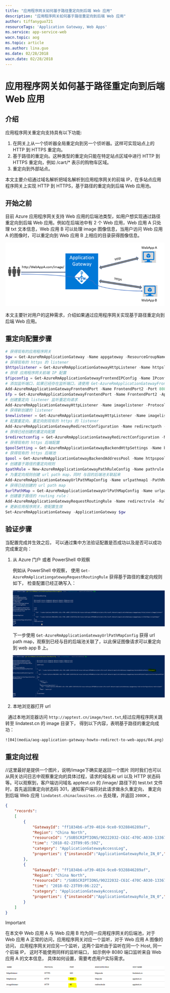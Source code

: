 ```yaml
---
title: "应用程序网关如何基于路径重定向到后端 Web 应用"
description: "应用程序网关如何基于路径重定向到后端 Web 应用"
author: tiffanyguo721
resourceTags: 'Application Gateway, Web Apps'
ms.service: app-service-web
wacn.topic: aog
ms.topic: article
ms.author: lina.guo
ms.date: 02/28/2018
wacn.date: 02/28/2018
---
```


# 应用程序网关如何基于路径重定向到后端 Web 应用

## 介绍

应用程序网关重定向支持具有以下功能:

1. 在网关上从一个侦听器全局重定向到另一个侦听器。这样可实现站点上的 HTTP 到 HTTPS 重定向。
2. 基于路径的重定向。这种类型的重定向只能在特定站点区域中进行 HTTP 到 HTTPS 重定向，例如 /cart/* 表示的购物车区域。
3. 重定向到外部站点。

本文主要介绍通过域名解析把域名解析到应用程序网关的前端 IP，在多站点应用程序网关上实现 HTTP 到 HTTPS，基于路径的重定向到后端 Web 应用池。

## 开始之前

目前 Azure 应用程序网关支持 Web 应用的后端池类型，如用户想实现通过路径重定向到后端 Web 应用。例如在后端池中有 2 个 Web 应用，Web 应用 A 只处理 txt 文本信息，Web 应用 B 可以处理 image 图像信息，当用户访问 Web 应用 A 的图像时，可以重定向到 Web 应用 B 上相应的目录获得图像信息。

![01](media/aog-application-gateway-howto-redirect-to-web-apps/01.png)

本文主要针对用户的这种需求，介绍如果通过应用程序网关实现基于路径重定向到后端 Web 应用。

## 重定向配置步骤

```powershell
# 获得现有的应用程序网关
$gw = Get-AzureRmApplicationGateway -Name appgateway -ResourceGroupName APPGWRG
# 获得现有的 https 的 listener
$httpslistener = Get-AzureRmApplicationGatewayHttpListener -Name httpslistener -ApplicationGateway $gw
# 获得 应用程序网关前端 IP 配置
$fipconfig = Get-AzureRmApplicationGatewayFrontendIPConfig -Name IPconfig -ApplicationGateway $gw
# 添加监听端口，如果已经存在监听端口，请使用 Get-AzureRmApplicationGatewayFrontendPort
Add-AzureRmApplicationGatewayFrontendPort -Name FrontendPort2 -Port 8080 -ApplicationGateway $gw
$fp = Get-AzureRmApplicationGatewayFrontendPort -Name FrontendPort2 -ApplicationGateway $gw
# 创建重定向 listener 监听重定向请求
Add-AzureRmApplicationGatewayHttpListener -Name imagelistener -Protocol Http -FrontendPort $fp -FrontendIPConfiguration $fipconfig -ApplicationGateway $gw -hostname apptest.cn
# 获得新创建的 listener
$newlistener = Get-AzureRmApplicationGatewayHttpListener -Name imagelistener -ApplicationGateway $gw
# 配置重定向，重定向到现有的 https 的 listener
Add-AzureRmApplicationGatewayRedirectConfiguration -Name redirectpath -RedirectType Permanent -TargetListener $httpslistener -IncludePath $true -IncludeQueryString $true -ApplicationGateway $gw
# 获得已经创建的重定向配置
$redirectconfig = Get-AzureRmApplicationGatewayRedirectConfiguration -Name redirectpath -ApplicationGateway $gw
# 获得现有的 https 后端配置
$poolSetting = Get-AzureRmApplicationGatewayBackendHttpSettings -Name backendhttps -ApplicationGateway $gw
# 获得现有的 https 后端池
$pool = Get-AzureRmApplicationGatewayBackendAddressPool -Name httpspool -ApplicationGateway $gw
# 创建基于路径的重定向规则
$pathRule = New-AzureRmApplicationGatewayPathRuleConfig -Name pathrule -Paths "/image/*" -RedirectConfiguration $redirectconfig
# 为重定向规则创建 url path map，同时 与目的后端池关联起来
Add-AzureRmApplicationGatewayUrlPathMapConfig -Name urlpathmap1 -PathRules $pathRule -DefaultBackendAddressPool $pool -DefaultBackendHttpSettings $poolSetting -ApplicationGateway $gw
# 获得已经创建的 url path map
$urlPathMap = Get-AzureRmApplicationGatewayUrlPathMapConfig -Name urlpathmap1 -ApplicationGateway $gw
# 创建基于路径的 routing rule：
Add-AzureRmApplicationGatewayRequestRoutingRule -Name redirectrule -RuleType PathBasedRouting -HttpListener $newlistener -UrlPathMap $urlPathMap -ApplicationGateway $gw
# 更新应用程序网关，使配置生效
Set-AzureRmApplicationGateway -ApplicationGateway $gw
```

## 验证步骤

当配置完成并生效之后， 可以通过集中方法验证配置是否成功以及是否可以成功完成重定向：

1. 从 Azure 门户 或者 PowerShell 中观察

    例如从 PowerShell 中观察， 使用 `Get-AzureRmAplicationgatewayRequestRoutingRule` 获得基于路径的重定向规则如下， 检查配置已经正确写入：

    ![02](media/aog-application-gateway-howto-redirect-to-web-apps/02.png)

    下一步使用 `Get-AzureRmApplicationGatewayUrlPathMapConfig` 获得 url path map，观察到已经与目的后端池关联了，以此保证图像请求可以重定向到 web app B 上。

    ![03](media/aog-application-gateway-howto-redirect-to-web-apps/03.png)

2. 本地浏览器打开 url

   通过本地浏览器访问 `http://apptest.cn/image/test.txt`,经过应用程序网关跳转至 lindatest.cn 的 image 目录下， 得到以下内容，表明基于路径的重定向成功：

    ![04](media/aog-application-gateway-howto-redirect-to-web-apps/04.png)

## 重定向过程
//这里最好是提供一个图片，说明/image下确实是返回一个图片
同时我们也可以从网关访问日志中观察重定向的具体过程，请求的域名和 url 以及 HTTP 状态码等。可以观察到，客户端访问域名 apptest.cn 的 /image/ 路径下的 test.txt 文件时，首先返回重定向状态码 301，通知客户端将对此请求做永久重定向， 重定向到后端 Web 应用 `lindatest.chinaclousites.cn` 去处理，并返回 `200OK` 。

```json
{ 
    "records":
    [
        {
            "GatewayId": "ff1834b6-af39-4024-9ce0-9328846289af", 
            "Region": "China North", 
            "resourceId": "/SUBSCRIPTIONS/90222032-C61C-470C-A030-13367B7B2C36/RESOURCEGROUPS/APPGWRG/PROVIDERS/MICROSOFT.NETWORK/APPLICATIONGATEWAYS/APPGATEWAY", "operationName": "ApplicationGatewayAccess", 
            "time": "2018-02-23T09:05:59Z",
            "category": "ApplicationGatewayAccessLog",
            "properties": {"instanceId":"ApplicationGatewayRole_IN_0","clientIP":"111.xx.xx.76","clientPort":37992,"httpMethod":"GET","requestUri":"/image/test.txt","requestQuery":"-","userAgent":"Mozilla/5.0+(Windows+NT+10.0;+Win64;+x64)+AppleWebKit/537.36+(KHTML,+like+Gecko)+Chrome/63.0.3239.132+Safari/537.36","httpStatus":301,"httpVersion":"HTTP/1.1","receivedBytes":494,"sentBytes":365,"timeTaken":110,"sslEnabled":"off","host":"apptest.cn"} 
        },
        { 
            "GatewayId": "ff1834b6-af39-4024-9ce0-9328846289af",
            "Region": "China North",
            "resourceId": "/SUBSCRIPTIONS/90222032-C61C-470C-A030-13367B7B2C36/RESOURCEGROUPS/APPGWRG/PROVIDERS/MICROSOFT.NETWORK/APPLICATIONGATEWAYS/APPGATEWAY", "operationName": "ApplicationGatewayAccess", 
            "time": "2018-02-23T09:06:22Z", 
            "category": "ApplicationGatewayAccessLog", 
            "properties": {"instanceId":"ApplicationGatewayRole_IN_0","clientIP":"111.xx.xx.76","clientPort":31848,"httpMethod":"GET","requestUri":"/image/test.txt","requestQuery":"X-AzureApplicationGateway-CACHE-HIT=0&SERVER-ROUTED=LINDATEST.CHINACLOUDSITES.CN&X-AzureApplicationGateway-LOG-ID=f6b4e19d-e45d-4171-9d73-824623528d42&SERVER-STATUS=200","userAgent":"Mozilla/5.0+(Windows+NT+10.0;+Win64;+x64)+AppleWebKit/537.36+(KHTML,+like+Gecko)+Chrome/63.0.3239.132+Safari/537.36","httpStatus":200,"httpVersion":"HTTP/1.1","receivedBytes":500,"sentBytes":614,"timeTaken":143,"sslEnabled":"on","host":"lindatest.chinacloudsites.cn"} 
        }
    ]
}
```

> [!IMPORTANT] 
> 在本文中 Web 应用 A 与 Web 应用 B 均为同一应用程序网关的后端池，对于 Web 应用 A 正常的访问，应用程序网关对应一个监听，对于 Web 应用 A 图像的访问， 应用程序网关对应另一个监听，这两个监听由于监听在同一个 Host, 同一个前端 IP， 这时不能使用同样的监听端口， 如示例中 8080 端口监听来自 Web 应用 A 的文本信息， 具体如何设置，需要考虑用户实际需求。

![05](media/aog-application-gateway-howto-redirect-to-web-apps/05.png)
